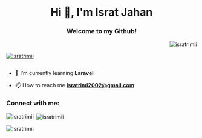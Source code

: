 <h1 align="center">Hi 👋, I'm Israt Jahan</h1>
<h3 align="center">Welcome to my Github!</h3>

<p align="right"> <img src="https://komarev.com/ghpvc/?username=isratrimii&label=Profile%20views&color=0e75b6&style=flat" alt="isratrimii" /> </p>

<p align="left"> <a href="https://github.com/ryo-ma/github-profile-trophy"><img src="https://github-profile-trophy.vercel.app/?username=isratrimii" alt="isratrimii" /></a> </p>

<p align="left"> <a href="https://twitter.com/" target="blank"><img src="https://img.shields.io/twitter/follow/?logo=twitter&style=for-the-badge" alt="" /></a> </p>

- 🌱 I’m currently learning **Laravel**

- 📫 How to reach me **isratrimi2002@gmail.com**

<h3 align="left">Connect with me:</h3>
<p align="left">
</p>

<p><img align="left" src="https://github-readme-stats.vercel.app/api/top-langs?username=isratrimii&show_icons=true&locale=en&layout=compact" alt="isratrimii" /></p>

<p>&nbsp;<img align="center" src="https://github-readme-stats.vercel.app/api?username=isratrimii&show_icons=true&locale=en" alt="isratrimii" /></p>

<p><img align="center" src="https://github-readme-streak-stats.herokuapp.com/?user=isratrimii&" alt="isratrimii" /></p>



